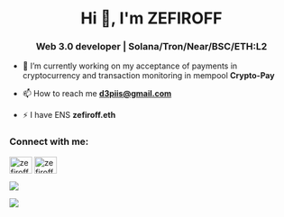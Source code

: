 <h1 align="center">Hi 👋, I'm ZEFIROFF</h1>

<h3 align="center">Web 3.0 developer | Solana/Tron/Near/BSC/ETH:L2</h3>

- 🔭 I’m currently working on my acceptance of payments in cryptocurrency and transaction monitoring in mempool **Crypto-Pay**

- 📫 How to reach me **d3piis@gmail.com**

- ⚡ I have ENS **zefiroff.eth**

<h3 align="left">Connect with me:</h3>
<p align="left">
<a href="https://linkedin.com/in/zefiroff" target="blank"><img align="center" src="https://raw.githubusercontent.com/rahuldkjain/github-profile-readme-generator/master/src/images/icons/Social/linked-in-alt.svg" alt="zefiroff" height="30" width="40" /></a>
<a href="https://t.me/ZEFIROFFF" target="blank"><img align="center" src="https://raw.githubusercontent.com/gist/m8rge/4c2b36369c9f936c02ee883ca8ec89f1/raw/c03fd44ee2b63d7a2a195ff44e9bb071e87b4a40/telegram-single-path-240px.svg" alt="zefiroff" height="30" width="40" /></a>
</p>

![](https://github-readme-stats.vercel.app/api/top-langs/?username=zefiroff&layout=compact&theme=radical)

![](https://github-readme-stats.vercel.app/api?username=zefiroff&show_icons=true&theme=radical)
